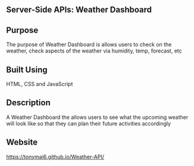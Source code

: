 ## Server-Side APIs: Weather Dashboard

## Purpose
The purpose of Weather Dashboard is allows users to check on the weather, check aspects of the weather via humidity, temp, forecast, etc

## Built Using
HTML, CSS and JavaScript

## Description
A Weather Dashboard the allows users to see what the upcoming weather will look like so that they can plan their future activities accordingly 

## Website
https://tonymai6.github.io/Weather-API/